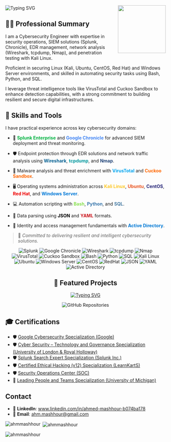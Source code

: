 <img align="right" height="150" src="https://i.giphy.com/media/v1.Y2lkPTc5MGI3NjExMjZybWx4ZXo0Y2N0anI1aHd5cWoxYmVndnlubDB5NXN2YWFxOGIybyZlcD12MV9pbnRlcm5hbF9naWZfYnlfaWQmY3Q9Zw/RDZo7znAdn2u7sAcWH/giphy.gif"  />

   </head>
<body>
    <div class="typing-svg">
                <img src="https://readme-typing-svg.herokuapp.com/?font=Righteous&size=35&center=true&vCenter=true&width=500&height=70&duration=4000&lines=Hi+There!+👋;+I'm+Ahmed+Mashhour;+Communication+Engineer;+CyberSecurity+Engineer;" alt="Typing SVG">
    </div>
</body>
</html>

## 👨‍💻 Professional Summary

I am a Cybersecurity Engineer with expertise in security operations, SIEM solutions (Splunk, Chronicle), EDR management, network analysis (Wireshark, tcpdump, Nmap), and penetration testing with Kali Linux.

Proficient in securing Linux (Kali, Ubuntu, CentOS, Red Hat) and Windows Server environments, and skilled in automating security tasks using Bash, Python, and SQL.

I leverage threat intelligence tools like VirusTotal and Cuckoo Sandbox to enhance detection capabilities, with a strong commitment to building resilient and secure digital infrastructures.


## 🧰 Skills and Tools

I have practical experience across key cybersecurity domains:

- 🎯 <span style="color:#00B140;"><b>Splunk Enterprise</b></span> and <span style="color:#4285F4;"><b>Google Chronicle</b></span> for advanced SIEM deployment and threat monitoring.

- 🛡️ Endpoint protection through EDR solutions and network traffic analysis using <span style="color:#005F91;"><b>Wireshark</b></span>, <span style="color:#00979D;"><b>tcpdump</b></span>, and <span style="color:#214478;"><b>Nmap</b></span>.

- 🔬 Malware analysis and threat enrichment with <span style="color:#00A4EF;"><b>VirusTotal</b></span> and <span style="color:#FF6600;"><b>Cuckoo Sandbox</b></span>.

- 🖥️ Operating systems administration across <span style="color:#FCC624;"><b>Kali Linux</b></span>, <span style="color:#E95420;"><b>Ubuntu</b></span>, <span style="color:#262577;"><b>CentOS</b></span>, <span style="color:#EE0000;"><b>Red Hat</b></span>, and <span style="color:#0078D6;"><b>Windows Server</b></span>.

- 💻 Automation scripting with <span style="color:#89E051;"><b>Bash</b></span>, <span style="color:#3776AB;"><b>Python</b></span>, and <span style="color:#4479A1;"><b>SQL</b></span>.

- 📄 Data parsing using <span style="color:#000000;"><b>JSON</b></span> and <span style="color:#CB171E;"><b>YAML</b></span> formats.

- 👥 Identity and access management fundamentals with <span style="color:#0078D4;"><b>Active Directory</b></span>.

> 🚀 *Committed to delivering resilient and intelligent cybersecurity solutions.*


<p align="center">
  <!-- SIEM Tools -->
  <img src="https://img.shields.io/badge/SIEM-Splunk-informational?style=flat-square&logo=splunk&logoColor=white&color=4ab197" alt="Splunk">
  <img src="https://img.shields.io/badge/SIEM-Google_Chronicle-informational?style=flat-square&logo=google&logoColor=white&color=4ab197" alt="Google Chronicle">
  
  <!-- Network and Security Tools -->
  <img src="https://img.shields.io/badge/Security-Wireshark-informational?style=flat-square&logo=wireshark&logoColor=white&color=4ab197" alt="Wireshark">
  <img src="https://img.shields.io/badge/Security-tcpdump-informational?style=flat-square&logo=wireshark&logoColor=white&color=4ab197" alt="tcpdump">
  <img src="https://img.shields.io/badge/Security-Nmap-informational?style=flat-square&logo=nmap&logoColor=white&color=4ab197" alt="Nmap">

  <!-- Malware Analysis Tools -->
  <img src="https://img.shields.io/badge/Security-VirusTotal-informational?style=flat-square&logo=virustotal&logoColor=white&color=4ab197" alt="VirusTotal">
  <img src="https://img.shields.io/badge/Security-Cuckoo_Sandbox-informational?style=flat-square&logo=sandbox&logoColor=white&color=4ab197" alt="Cuckoo Sandbox">

  <!-- Programming and Scripting -->
  <img src="https://img.shields.io/badge/Code-Bash-informational?style=flat-square&logo=gnubash&logoColor=white&color=4ab197" alt="Bash">
  <img src="https://img.shields.io/badge/Code-Python-informational?style=flat-square&logo=python&logoColor=white&color=4ab197" alt="Python">
  <img src="https://img.shields.io/badge/Database-SQL-informational?style=flat-square&logo=mysql&logoColor=white&color=4ab197" alt="SQL">

  <!-- Operating Systems -->
  <img src="https://img.shields.io/badge/OS-Kali_Linux-informational?style=flat-square&logo=kalilinux&logoColor=white&color=4ab197" alt="Kali Linux">
  <img src="https://img.shields.io/badge/OS-Ubuntu-informational?style=flat-square&logo=ubuntu&logoColor=white&color=4ab197" alt="Ubuntu">
  <img src="https://img.shields.io/badge/OS-Windows_Server-informational?style=flat-square&logo=windows&logoColor=white&color=4ab197" alt="Windows Server">
  <img src="https://img.shields.io/badge/OS-CentOS-informational?style=flat-square&logo=centos&logoColor=white&color=4ab197" alt="CentOS">
  <img src="https://img.shields.io/badge/OS-Red_Hat-informational?style=flat-square&logo=redhat&logoColor=white&color=4ab197" alt="RedHat">

  <!-- Data Formats -->
  <img src="https://img.shields.io/badge/Format-JSON-informational?style=flat-square&logo=json&logoColor=white&color=4ab197" alt="JSON">
  <img src="https://img.shields.io/badge/Format-YAML-informational?style=flat-square&logo=yaml&logoColor=white&color=4ab197" alt="YAML">

  <!-- Identity and Access -->
  <img src="https://img.shields.io/badge/Security-Active_Directory-informational?style=flat-square&logo=microsoft&logoColor=white&color=4ab197" alt="Active Directory">
</p>



<h2 align="center">🚀 Featured Projects</h2>

<p align="center">
  <a href="https://github.com/ahmmashhour?tab=repositories" target="_blank">
    <img src="https://readme-typing-svg.demolab.com?font=Fira+Code&weight=500&size=24&pause=1000&color=4AB197&center=true&vCenter=true&width=700&lines=Explore+My+Latest+Cybersecurity+Projects;Hands-on+Labs%2C+Tools%2C+and+Research;Click+Here+to+Visit+My+Repositories!" alt="Typing SVG">
  </a>
</p>

<p align="center">
  <a href="https://github.com/ahmmashhour?tab=repositories" target="_blank" style="text-decoration: none;">
    <img src="https://img.shields.io/badge/-View%20My%20Repositories-4AB197?style=for-the-badge&logo=github&logoColor=white" alt="GitHub Repositories">
  </a>
</p>


## 🎓 Certifications

- 🛡️ [Google Cybersecurity Specialization (Google)](https://coursera.org/share/bfc7c66d4fbe1f836f6c10b11e918096)
- 🛡️ [Cyber Security – Technology and Governance Specialization (University of London & Royal Holloway)](https://coursera.org/share/dfc48eabc7b3f06cd894d155aa2bbbf9)
- 🛡️ [Splunk Search Expert Specialization (Splunk Inc.)](https://coursera.org/share/81c6ff7593abaf21fe17eede37dc1734)
- 🛡️ [Certified Ethical Hacking (v12) Specialization (LearnKartS)](https://coursera.org/share/3123da35b55d02cd14ba9ca332e75ba6)
- 🛡️ [Security Operations Center (SOC)](https://coursera.org/share/b5f14ae9e84e7d1105a0685783d798e0)
- 🎯 [Leading People and Teams Specialization (University of Michigan)](https://coursera.org/share/de111c82b3afd2231c7f0fd14c60dfc4)



## Contact
- 🔗 **LinkedIn**: www.linkedin.com/in/ahmed-mashhour-b074ba178
- 📧 **Email**: ahm.mashhour@gmail.com

<p><img align="left" src="https://github-readme-stats.vercel.app/api/top-langs?username=ahmmashhour&show_icons=true&locale=en&layout=compact" alt="ahmmashhour" /></p>

<p>&nbsp;<img align="center" src="https://github-readme-stats.vercel.app/api?username=ahmmashhour&show_icons=true&locale=en" alt="ahmmashhour" /></p>

<p><img align="center" src="https://github-readme-streak-stats.herokuapp.com/?user=ahmmashhour&" alt="ahmmashhour" /></p>





